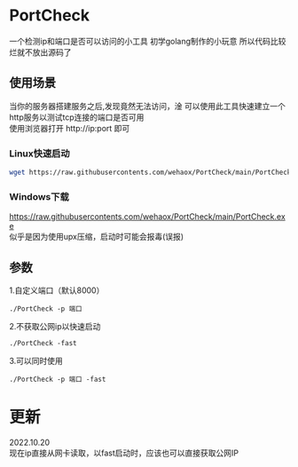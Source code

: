 # PortCheck
一个检测ip和端口是否可以访问的小工具
初学golang制作的小玩意  所以代码比较烂就不放出源码了
## 使用场景  
当你的服务器搭建服务之后,发现竟然无法访问，淦
可以使用此工具快速建立一个http服务以测试tcp连接的端口是否可用  
使用浏览器打开 http://ip:port 即可  
### Linux快速启动
```bash
wget https://raw.githubusercontents.com/wehaox/PortCheck/main/PortCheck && chmod +x ./PortCheck && ./PortCheck_Linux -p 8001
```
### Windows下载
https://raw.githubusercontents.com/wehaox/PortCheck/main/PortCheck.exe  
似乎是因为使用upx压缩，启动时可能会报毒(误报)  
## 参数  
1.自定义端口（默认8000）
```shell
./PortCheck -p 端口
```
2.不获取公网ip以快速启动
```shell
./PortCheck -fast 
```
3.可以同时使用
```shell
./PortCheck -p 端口 -fast
```

# 更新
2022.10.20  
现在ip直接从网卡读取，以fast启动时，应该也可以直接获取公网IP
